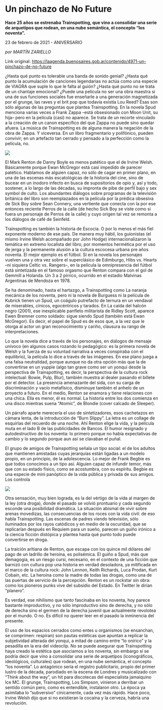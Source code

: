 # Un pinchazo de No Future

**Hace 25 años se estrenaba Trainspotting, que vino a consolidar una serie de arquetipos que rodean, en una nube semántica, el concepto “los noventa”.**

23 de febrero de 2021 - ANIVERSARIO

_por MARTÍN ZARIELLO_

Link original: https://laagenda.buenosaires.gob.ar/contenido/4971-un-pinchazo-de-no-future



¿Hasta qué punto es tolerable una banda de sonido genial? ¿Hasta qué punto la acumulación de canciones legendarias no actúa como una especie de VIAGRA que suple lo que le falta al guión? ¿Hasta qué punto no se trata de un chantaje emocional? ¿Puede una película no ser una obra maestra si una de sus funciones sociales fue enseñarle a una generación magnetizada por el grunge, las raves y el brit pop que todavía existía Lou Reed? Ésas son sólo algunas de las preguntas que plantea Trainspotting. En la novela Spud menciona varias veces a Frank Zappa –está obsesionado con Moon Unit, su hija– pero en la película (casi) no aparece. Se trata de un recorte vinculado a la creación de un canon específico del que Zappa no puede sino quedar afuera. La música de Trainspotting es de alguna manera la negación de la obra de Zappa. Y viceversa. En un libro fragmentario y polifónico, pueden convivir; en un artefacto tan cerrado y pensado a la perfección como la película, no.




![](https://cdn.flowlikemusic.com/files/images/45467/da89b06b-0382-4784-bc3f-d71f4256458e.jpeg)




El Mark Renton de Danny Boyle es menos patético que el de Irvine Welsh. Básicamente porque Ewan McGregor está casi impedido de parecer patético. Hablamos de alguien capaz, no sólo de cagar en primer plano, en una de las escenas más escatológicas de la historia del cine, sino de bucear en un inodoro infecto en busca de supositorios de opio y, así y todo, sostener, a lo largo de las décadas, su impronta de pibe de perfil bajo y sex symbol de culto. Los abundantes diálogos sobre programas de la televisión británica del libro son reemplazados en la película por la prédica obsesiva de Sick Boy sobre Sean Connery, una vertiente que conecta con la por ese entonces reciente Perros de la calle (de hecho Sick Boy se viste como si fuera un personaje de Perros de la calle) y cuyo origen tal vez se remonta a los diálogos de café de Seinfeld.




Trainspotting es también la historia de Escocia. O por lo menos el más fiel exponente moderno de ese país. De manera muy hábil, los guionistas (el mismo Irvine Welsh acompañado por John Hodge) internacionalizaron la temática en extremo localista del libro, por momentos hermética por el uso de jerga y la permanente alusión a la cultura escocesa urbana pre años noventa. El mejor ejemplo es el fútbol. Si en la novela los personajes vuelven una y otra vez sobre el superclásico de Edimburgo, Hibs vs. Hearts –ni siquiera Celtic vs. Rangers–, en la película la omnipresencia del fútbol está sintetizada en el famoso orgasmo que Renton compara con el gol de Gemmill a Holanda. Un 3 a 2 pírrico, ocurrido en el estadio Malvinas Argentinas de Mendoza en 1978.




Se ha denominado, hasta el hartazgo, a Trainspotting como La naranja mecánica de los noventa, pero ni la novela de Burguess ni la película de Kubrick tienen un Spud, un coágulo putrefacto de ternura en un vendaval de miserables, cínicos, egocéntricos y tarados. En La caída del halcón negro (2001), ese inexplicable panfleto militarista de Ridley Scott, aparece Ewen Bremner como soldado: sigue siendo Spud (también está Ewan McGregor). Es decir, el papel de Spud es de esos que, a la vez que le otorga al actor un gran reconocimiento y cariño, clausura su rango de interpretaciones.




Lo que la novela dice a través de los personajes, en diálogos de mensaje unívoco (en algunos casos rozando lo pedagógico: es la primera novela de Welsh y la fuerza de su voluntad narrativa a veces conspiraba con el equilibrio), la película lo dice a través de las imágenes. En ese plano juega a una falsa neutralidad, porque aunque no da otra opción más que la de convertirse en un yuppie (algo tan grave como ser un yonqui desde la perspectiva de Trainspotting, es decir, la perspectiva de la cultura rock intelectual: Bowie, Pulp, Blur), también muestra al dealer pasando el billete por el detector. La presencia amenazante del sida, con su carga de discriminación y vacío metafísico, disminuye también el anhelo de un proyecto a futuro. En el medio, Renton se enamora y tiene relaciones con una chica. Ella es menor, él es normal. La historia entre los dos comienza en una disco mientras suena “Atomic”, de Blondie (cover calcado de Sleeper).




Un párrafo aparte merecería el uso de sintetizadores, esos cachetazos en cámara lenta, de la introducción de “Burn Slippy”. La letra es un collage de esquirlas del recuerdo de una noche. Ahí Renton elige la vida, y la película muta en el lado B de las publicidades de Bancos. El humor resignado y autodestructivo de los noventa: lo primero porque no había expectativas de cambio y lo segundo porque aun así se clavaban el puñal.




El grupo de amigos de Trainspotting señala un tipo social: el de los adultos que mantienen amistadas cuyas jerarquías están ligadas a un modelo propio, en un principio, de la adolescencia. Lo mejor de Frank Begbie es que todos conocimos a un tipo así. Alguien capaz de infundir temor, más que con su estado físico, como se acostumbra, con su espíritu. Begbie es una especie de mini panóptico de la vida pública y privada de sus amigos. Los controla




![](https://cdn.flowlikemusic.com/files/images/45468/83947195-4967-4d53-bacc-4e05fbcd97f3.jpeg)




Otra sensación, muy bien lograda, es la del vértigo de la vida al margen de la ley (otra droga), donde el pasado se volvió prontuario y cada segundo esconde una posibilidad dramática. La situación abismal de vivir sobre arenas movedizas, las consecuencias de los roces con la vida civil: de eso habla Trainspotting. Las escenas de padres viendo televisión, sólo iluminados por los rayos catódicos y en medio de la oscuridad, que se replicarían después en Requiem para un sueño, parecen un guiño irónico a la ciencia ficción distópica y plantea hasta qué punto todo puede convertirse en droga.




La traición arltiana de Renton, que escapa con los quince mil dólares del pago de un ladrillo de heroína, es polisémica. El guiño a Spud, más que demagogia, es un riesgo cursi, necesario, en el contexto de una ficción que barnizó con cultura pop una historia en verdad desoladora, ya mitificada en el marco de la cultura rock: John Lennon, Keith Richards, Luca Prodan, Kurt Cobain, etc. La heroína como la madre de todas las drogas, como una de las puertas de servicio de la percepción. Renton es un rockstar sin obra: como los pioneros punks vive del subsidio del Estado. En Twitter le dirían “planero”.




Es verdad, ese nihilismo que tanto fascinaba en los noventa, hoy parece bastante improductivo, y no sólo improductivo sino de derecha, y no sólo de derecha sino el germen de la derecha juvenil que actualmente revolotea por el mundo. O no. Es difícil no querer leer en el pasado la inminencia del presente.




El uso de los espacios cerrados como entes u organismos (se ensanchan, se comprimen: respiran) son pautas estéticas que apuntan a replicar la subjetividad alterada del yonqui, a mitad de camino entre “lo onírico” y la pesadilla en la era del videoclip. No se puede asegurar que Trainspotting haya creado la estética que asociamos a los noventa, sin embargo sí se podría decir que vino a consolidar una serie de arquetipos (iconográficos, ideológicos, culturales) que rodean, en una nube semántica, el concepto “los noventa”. Lo antagónico sería el registro publicitario, propio del primer lustro de la década, parodiado en la escena de Londres y musicalizado con “Think about the way”, un hit para discotecas del especialista jamaiquino Ice MC. El grunge, Trainspotting, Los Simpson, vinieron a derribar un sentido común pero, como es entendible, instalaron otro. La época ya asimilaba lo “subversivo” cínicamente, cada vez más rápido. Hace poco, Irvine Welsh dijo que si no existieran la cocaína y la cerveza, habría una revolución.



